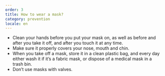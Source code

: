 ```yaml
---
order: 3
title: How to wear a mask?
category: prevention
locale: en
---
```


*   Clean your hands before you put your mask on, as well as before and after you take it off, and after you touch it at any time.
*   Make sure it properly covers your nose, mouth and chin. 
*   When you take off a mask, store it in a clean plastic bag, and every day either wash it if it’s a fabric mask, or dispose of a medical mask in a trash bin.
*   Don’t use masks with valves.
